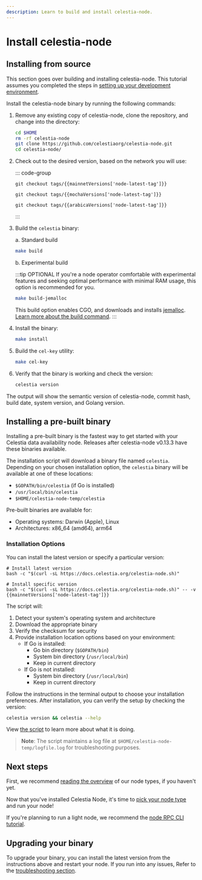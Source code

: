 ```yaml
---
description: Learn to build and install celestia-node.
---
```


# Install celestia-node

<!-- markdownlint-disable MD033 -->
<script setup>
import constants from '/.vitepress/constants/constants.js'
import arabicaVersions from '/.vitepress/constants/arabica_versions.js'
import mochaVersions from '/.vitepress/constants/mocha_versions.js'
import mainnetVersions from '/.vitepress/constants/mainnet_versions.js'
</script>

## Installing from source

This section goes over building and installing celestia-node. This
tutorial assumes you completed the steps in
[setting up your development environment](./environment.md).

Install the celestia-node binary by running the following
commands:

1. Remove any existing copy of celestia-node, clone the repository,
   and change into the directory:

   ```bash
   cd $HOME
   rm -rf celestia-node
   git clone https://github.com/celestiaorg/celestia-node.git
   cd celestia-node/
   ```

2. Check out to the desired version, based on the network you will use:

   ::: code-group

   ```bash-vue [Mainnet Beta]
   git checkout tags/{{mainnetVersions['node-latest-tag']}}
   ```

   ```bash-vue [Mocha]
   git checkout tags/{{mochaVersions['node-latest-tag']}}
   ```

   ```bash-vue [Arabica]
   git checkout tags/{{arabicaVersions['node-latest-tag']}}
   ```

   :::

3. Build the `celestia` binary:

   a. Standard build

   ```bash
   make build
   ```

   b. Experimental build

   :::tip OPTIONAL
   If you're a node operator comfortable with experimental features and
   seeking optimal performance with minimal RAM usage, this option is
   recommended for you.

   ```bash
   make build-jemalloc
   ```

   This build option enables CGO, and downloads and installs
   [jemalloc](https://jemalloc.net/).
   [Learn more about the build command](https://github.com/celestiaorg/celestia-node/releases/tag/v0.12.1#:~:text=%F0%9F%8F%97%EF%B8%8F-,New%20build%20option,-%3A%20Makefile%20now%20has).
   :::

4. Install the binary:

   ```bash
   make install
   ```

5. Build the `cel-key` utility:

   ```bash
   make cel-key
   ```

6. Verify that the binary is working and check the version:

   ```bash
   celestia version
   ```

The output will show the semantic version of celestia-node,
commit hash, build date, system version, and Golang version.

## Installing a pre-built binary

Installing a pre-built binary is the fastest way to get started with your Celestia data availability node. Releases after celestia-node v0.13.3 have these binaries available.

The installation script will download a binary file named `celestia`. Depending on your chosen installation option, the `celestia` binary will be available at one of these locations:
- `$GOPATH/bin/celestia` (if Go is installed)
- `/usr/local/bin/celestia`
- `$HOME/celestia-node-temp/celestia`

Pre-built binaries are available for:
- Operating systems: Darwin (Apple), Linux
- Architectures: x86_64 (amd64), arm64

### Installation Options

You can install the latest version or specify a particular version:

```bash-vue
# Install latest version
bash -c "$(curl -sL https://docs.celestia.org/celestia-node.sh)"

# Install specific version
bash -c "$(curl -sL https://docs.celestia.org/celestia-node.sh)" -- -v {{mainnetVersions['node-latest-tag']}}
```

The script will:
1. Detect your system's operating system and architecture
2. Download the appropriate binary
3. Verify the checksum for security
4. Provide installation location options based on your environment:
   - If Go is installed:
     - Go bin directory (`$GOPATH/bin`)
     - System bin directory (`/usr/local/bin`)
     - Keep in current directory
   - If Go is not installed:
     - System bin directory (`/usr/local/bin`)
     - Keep in current directory

Follow the instructions in the terminal output to choose your installation preferences. After installation, you can verify the setup by checking the version:

```bash
celestia version && celestia --help
```

View [the script](https://github.com/celestiaorg/docs/tree/main/public/celestia-node.sh) to learn more about what it is doing.

> **Note**: The script maintains a log file at `$HOME/celestia-node-temp/logfile.log` for troubleshooting purposes.

## Next steps

First, we recommend [reading the overview](./overview.md)
of our node types, if you haven't yet.

Now that you've installed Celestia Node, it's time to
[pick your node type](./decide-node.md) and run your node!

If you're planning to run a light node,
we recommend the [node RPC CLI tutorial](../tutorials/node-tutorial.md).

## Upgrading your binary

To upgrade your binary, you can install the latest version from the
instructions above and restart your node. If you run into any issues,
Refer to the [troubleshooting section](./celestia-node-troubleshooting.md).
